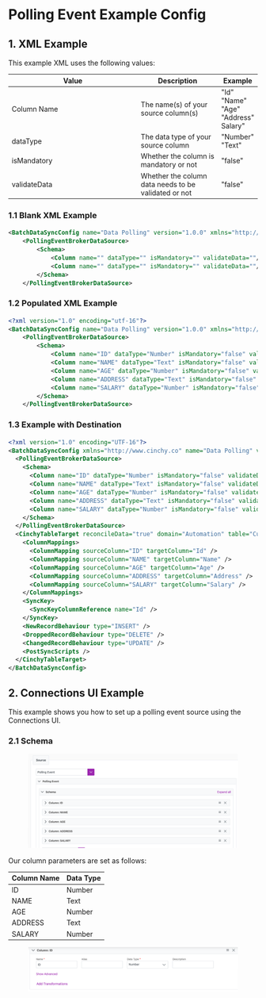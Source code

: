 # Polling Event Example Config

## 1. XML Example

This example XML uses the following values:

<table><thead><tr><th width="343.2339286910899">Value</th><th width="189">Description</th><th>Example</th></tr></thead><tbody><tr><td>Column Name</td><td>The name(s) of your source column(s)</td><td>"Id"<br>"Name"<br>"Age"<br>"Address"<br>Salary"</td></tr><tr><td>dataType</td><td>The data type of your source column</td><td>"Number"<br>"Text"</td></tr><tr><td>isMandatory</td><td>Whether the column is mandatory or not</td><td>"false"</td></tr><tr><td>validateData</td><td>Whether the column data needs to be validated or not</td><td>"false"</td></tr></tbody></table>

### 1.1 Blank XML Example

```xml
<BatchDataSyncConfig name="Data Polling" version="1.0.0" xmlns="http://www.cinchy.co">
    <PollingEventBrokerDataSource>
        <Schema>
            <Column name="" dataType="" isMandatory="" validateData=""/>
            <Column name="" dataType="" isMandatory="" validateData=""/>
        </Schema>
    </PollingEventBrokerDataSource>
```

### 1.2 Populated XML Example

```xml
<?xml version="1.0" encoding="utf-16"?>
<BatchDataSyncConfig name="Data Polling" version="1.0.0" xmlns="http://www.cinchy.co">
    <PollingEventBrokerDataSource>
        <Schema>
            <Column name="ID" dataType="Number" isMandatory="false" validateData="false"/>
            <Column name="NAME" dataType="Text" isMandatory="false" validateData="false"/>
            <Column name="AGE" dataType="Number" isMandatory="false" validateData="false"/>
            <Column name="ADDRESS" dataType="Text" isMandatory="false" validateData="false"/>
            <Column name="SALARY" dataType="Number" isMandatory="false" validateData="false"/>
        </Schema>
    </PollingEventBrokerDataSource>
```

### 1.3 Example with Destination

```xml
<?xml version="1.0" encoding="UTF-16"?>
<BatchDataSyncConfig xmlns="http://www.cinchy.co" name="Data Polling" version="1.0.0">
  <PollingEventBrokerDataSource>
    <Schema>
      <Column name="ID" dataType="Number" isMandatory="false" validateData="false" />
      <Column name="NAME" dataType="Text" isMandatory="false" validateData="false" />
      <Column name="AGE" dataType="Number" isMandatory="false" validateData="false" />
      <Column name="ADDRESS" dataType="Text" isMandatory="false" validateData="false" />
      <Column name="SALARY" dataType="Number" isMandatory="false" validateData="false" />
    </Schema>
  </PollingEventBrokerDataSource>
  <CinchyTableTarget reconcileData="true" domain="Automation" table="Customer1" suppressDuplicateErrors="true">
    <ColumnMappings>
      <ColumnMapping sourceColumn="ID" targetColumn="Id" />
      <ColumnMapping sourceColumn="NAME" targetColumn="Name" />
      <ColumnMapping sourceColumn="AGE" targetColumn="Age" />
      <ColumnMapping sourceColumn="ADDRESS" targetColumn="Address" />
      <ColumnMapping sourceColumn="SALARY" targetColumn="Salary" />
    </ColumnMappings>
    <SyncKey>
      <SyncKeyColumnReference name="Id" />
    </SyncKey>
    <NewRecordBehaviour type="INSERT" />
    <DroppedRecordBehaviour type="DELETE" />
    <ChangedRecordBehaviour type="UPDATE" />
    <PostSyncScripts />
  </CinchyTableTarget>
</BatchDataSyncConfig>
```

## 2. Connections UI Example

This example shows you how to set up a polling event source using the Connections UI.

### 2.1 Schema

<figure><img src="../../../.gitbook/assets/image (206).png" alt=""><figcaption></figcaption></figure>

Our column parameters are set as follows:

| Column Name | Data Type |
| ----------- | --------- |
|  ID         | Number    |
| NAME        | Text      |
| AGE         | Number    |
| ADDRESS     | Text      |
| SALARY      | Number    |

<figure><img src="../../../.gitbook/assets/image (26).png" alt=""><figcaption></figcaption></figure>

